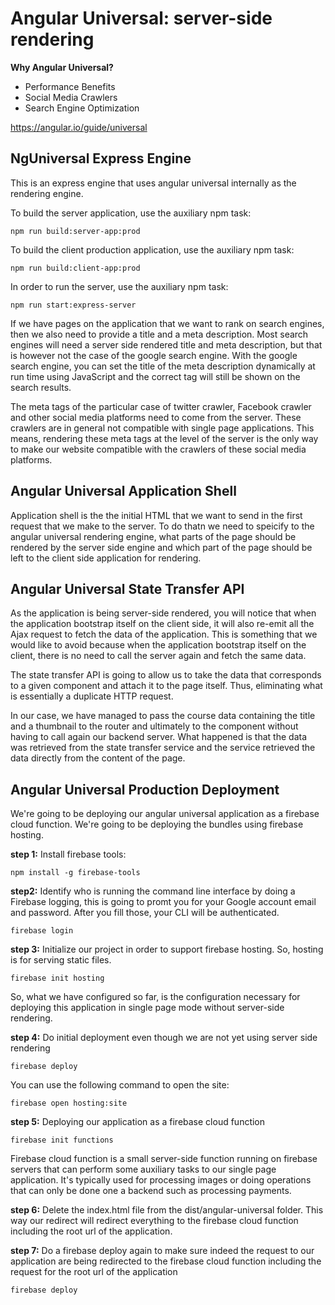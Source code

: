 # Angular Universal: server-side rendering

**Why Angular Universal?**
* Performance Benefits
* Social Media Crawlers
* Search Engine Optimization

https://angular.io/guide/universal

## NgUniversal Express Engine

This is an express engine that uses angular universal internally as the rendering engine.

To build the server application, use the auxiliary npm task:

```
npm run build:server-app:prod
```

To build the client production application, use the auxiliary npm task:

```
npm run build:client-app:prod
```

In order to run the server, use the auxiliary npm task:

```
npm run start:express-server
```

If we have pages on the application that we want to rank on search engines, then we also need to provide a title and a meta description. Most search engines will need a server side rendered title and meta description, but that is however not the case of the google search engine. With the google search engine, you can set the title of the meta description dynamically at run time using JavaScript and the correct tag will still be shown on the search results.

The meta tags of the particular case of twitter crawler, Facebook crawler and other social media platforms need to come from the server. These crawlers are in general not compatible with single page applications. This means, rendering these meta tags at the level of the server is the only way to make our website compatible with the crawlers of these social media platforms.

## Angular Universal Application Shell

Application shell is the the initial HTML that we want to send in the first request that we make to the server. To do thatn we need to speicify to the angular universal rendering engine, what parts of the page should be rendered by the server side engine and which part of the page should be left to the client side application for rendering.

## Angular Universal State Transfer API

As the application is being server-side rendered, you will notice that when the application bootstrap itself on the client side, it will also re-emit all the Ajax request to fetch the data of the application. This is something that we would like to avoid because when the application bootstrap itself on the client, there is no need to call the server again and fetch the same data.

The state transfer API is going to allow us to take the data that corresponds to a given component and attach it to the page itself. Thus, eliminating what is essentially a duplicate HTTP request.

In our case, we have managed to pass the course data containing the title and a thumbnail to the router and ultimately to the component without having to call again our backend server. What happened is that the data was retrieved from the state transfer service and the service retrieved the data directly from the content of the page.

## Angular Universal Production Deployment

We're going to be deploying our angular universal application as a firebase cloud function. We're going to be deploying the bundles using firebase hosting.

**step 1:** Install firebase tools:

    npm install -g firebase-tools

**step2:** Identify who is running the command line interface by doing a Firebase logging, this is going to promt you for your Google account email and password. After you fill those, your CLI will be authenticated.

    firebase login

**step 3:** Initialize our project in order to support firebase hosting. So, hosting is for serving static files.

    firebase init hosting

So, what we have configured so far, is the configuration necessary for deploying this application in single page mode without server-side rendering.

**step 4:** Do initial deployment even though we are not yet using server side rendering

    firebase deploy

You can use the following command to open the site:

    firebase open hosting:site

**step 5:** Deploying our application as a firebase cloud function

    firebase init functions

Firebase cloud function is a small server-side function running on firebase servers that can perform some auxiliary tasks to our single page application. It's typically used for processing images or doing operations that can only be done one a backend such as processing payments.

**step 6:** Delete the index.html file from the dist/angular-universal folder. This way our redirect will redirect everything to the firebase cloud function including the root url of the application.

**step 7:** Do a firebase deploy again to make sure indeed the request to our application are being redirected to the firebase cloud function including the request for the root url of the application

    firebase deploy

